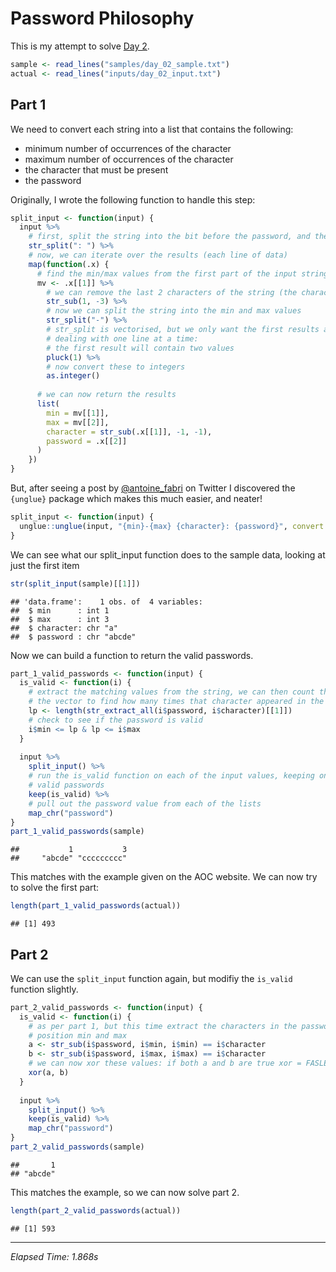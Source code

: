 # Password Philosophy



This is my attempt to solve [Day 2](https://adventofcode.com/2020/day/2).


```r
sample <- read_lines("samples/day_02_sample.txt")
actual <- read_lines("inputs/day_02_input.txt")
```

## Part 1

We need to convert each string into a list that contains the following:

-   minimum number of occurrences of the character
-   maximum number of occurrences of the character
-   the character that must be present
-   the password

Originally, I wrote the following function to handle this step:


```r
split_input <- function(input) {
  input %>%
    # first, split the string into the bit before the password, and the password
    str_split(": ") %>%
    # now, we can iterate over the results (each line of data)
    map(function(.x) {
      # find the min/max values from the first part of the input string .x
      mv <- .x[[1]] %>%
        # we can remove the last 2 characters of the string (the character)
        str_sub(1, -3) %>%
        # now we can split the string into the min and max values
        str_split("-") %>%
        # str_split is vectorised, but we only want the first results as we are 
        # dealing with one line at a time:
        # the first result will contain two values
        pluck(1) %>%
        # now convert these to integers
        as.integer()
      
      # we can now return the results
      list(
        min = mv[[1]],
        max = mv[[2]],
        character = str_sub(.x[[1]], -1, -1),
        password = .x[[2]]
      )
    })
}
```

But, after seeing a post by [\@antoine_fabri](https://twitter.com/antoine_fabri/status/1334197196795879426) on Twitter I discovered the `{unglue}` package which makes this much easier, and neater!


```r
split_input <- function(input) {
  unglue::unglue(input, "{min}-{max} {character}: {password}", convert = TRUE)
}
```

We can see what our split_input function does to the sample data, looking at just the first item


```r
str(split_input(sample)[[1]])
```

```
## 'data.frame':	1 obs. of  4 variables:
##  $ min      : int 1
##  $ max      : int 3
##  $ character: chr "a"
##  $ password : chr "abcde"
```

Now we can build a function to return the valid passwords.


```r
part_1_valid_passwords <- function(input) {
  is_valid <- function(i) {
    # extract the matching values from the string, we can then count the size of
    # the vector to find how many times that character appeared in the string
    lp <- length(str_extract_all(i$password, i$character)[[1]])
    # check to see if the password is valid
    i$min <= lp & lp <= i$max
  }
  
  input %>%
    split_input() %>%
    # run the is_valid function on each of the input values, keeping only the
    # valid passwords
    keep(is_valid) %>%
    # pull out the password value from each of the lists
    map_chr("password")
}
part_1_valid_passwords(sample)
```

```
##           1           3 
##     "abcde" "ccccccccc"
```

This matches with the example given on the AOC website. We can now try to solve the first part:


```r
length(part_1_valid_passwords(actual))
```

```
## [1] 493
```

## Part 2

We can use the `split_input` function again, but modifiy the `is_valid` function slightly.


```r
part_2_valid_passwords <- function(input) {
  is_valid <- function(i) {
    # as per part 1, but this time extract the characters in the password at
    # position min and max
    a <- str_sub(i$password, i$min, i$min) == i$character
    b <- str_sub(i$password, i$max, i$max) == i$character
    # we can now xor these values: if both a and b are true xor = FASLE
    xor(a, b)
  }
  
  input %>%
    split_input() %>%
    keep(is_valid) %>%
    map_chr("password")
}
part_2_valid_passwords(sample)
```

```
##       1 
## "abcde"
```

This matches the example, so we can now solve part 2.


```r
length(part_2_valid_passwords(actual))
```

```
## [1] 593
```

---

*Elapsed Time: 1.868s*
